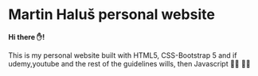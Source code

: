 # Martin Haluš personal website

**Hi there ✋!**

This is my personal website built with HTML5, CSS-Bootstrap 5 and if udemy,youtube and the rest of the guidelines wills, then Javascript :man_teacher: 👨‍🏫 